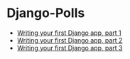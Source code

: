 <h1>Django-Polls</h1>

<ul>
    <li><a href = "https://docs.djangoproject.com/en/3.2/intro/tutorial03/">Writing your first Django app, part 1</a></li>
    <li><a href = "https://docs.djangoproject.com/en/3.2/intro/tutorial02/">Writing your first Django app, part 2</a></li>
    <li><a href = "https://docs.djangoproject.com/en/3.2/intro/tutorial03/">Writing your first Django app, part 3</a></li>
</ul>

